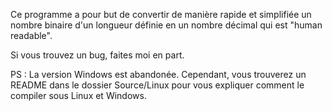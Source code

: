 Ce programme a pour but de convertir de manière rapide et simplifiée un nombre binaire d'un longueur définie en un nombre décimal qui est "human readable".

Si vous trouvez un bug, faites moi en part.

PS : La version Windows est abandonée. Cependant, vous trouverez un README dans le dossier Source/Linux pour vous expliquer comment le compiler sous Linux et Windows.
